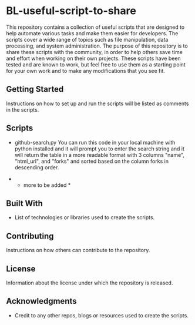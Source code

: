 # BL-useful-script-to-share

This repository contains a collection of useful scripts that are designed to help automate various tasks and make them easier for developers. The scripts cover a wide range of topics such as file manipulation, data processing, and system administration. The purpose of this repository is to share these scripts with the community, in order to help others save time and effort when working on their own projects. These scripts have been tested and are known to work, but feel free to use them as a starting point for your own work and to make any modifications that you see fit.

## Getting Started

Instructions on how to set up and run the scripts will be listed as comments in the scripts.

## Scripts

- github-search.py
  You can run this code in your local machine with python installed and it will prompt you to enter the search string and it will return the table in a more readable format with 3 columns "name", "html_url", and "forks" and sorted based on the column forks in descending order.

- * more to be added *

## Built With

- List of technologies or libraries used to create the scripts.

## Contributing

Instructions on how others can contribute to the repository.

## License

Information about the license under which the repository is released.

## Acknowledgments

- Credit to any other repos, blogs or resources used to create the scripts.
